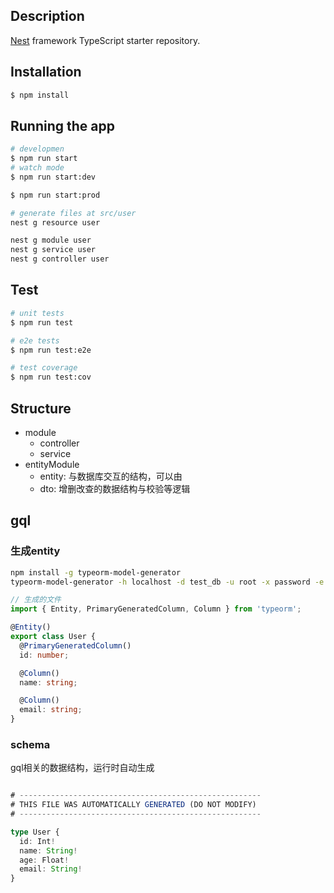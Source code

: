 
## Description

[Nest](https://github.com/nestjs/nest) framework TypeScript starter repository.

## Installation

```bash
$ npm install
```

## Running the app

```bash
# developmen
$ npm run start
# watch mode
$ npm run start:dev

$ npm run start:prod
```


```bash
# generate files at src/user
nest g resource user

nest g module user
nest g service user
nest g controller user
```

## Test

```bash
# unit tests
$ npm run test

# e2e tests
$ npm run test:e2e

# test coverage
$ npm run test:cov
```


## Structure
* module
  * controller
  * service
* entityModule
  * entity: 与数据库交互的结构，可以由
  * dto: 增删改查的数据结构与校验等逻辑


## gql
### 生成entity
```sh
npm install -g typeorm-model-generator
typeorm-model-generator -h localhost -d test_db -u root -x password -e mysql
```
```ts
// 生成的文件
import { Entity, PrimaryGeneratedColumn, Column } from 'typeorm';

@Entity()
export class User {
  @PrimaryGeneratedColumn()
  id: number;

  @Column()
  name: string;

  @Column()
  email: string;
}
```

### schema
gql相关的数据结构，运行时自动生成
```bash

```
```ts
# ------------------------------------------------------
# THIS FILE WAS AUTOMATICALLY GENERATED (DO NOT MODIFY)
# ------------------------------------------------------

type User {
  id: Int!
  name: String!
  age: Float!
  email: String!
}
```
